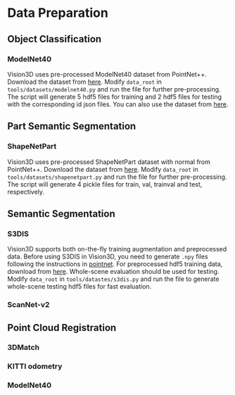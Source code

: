 # Data Preparation

## Object Classification

### ModelNet40

Vision3D uses pre-processed ModelNet40 dataset from PointNet++.
Download the dataset from [here](https://shapenet.cs.stanford.edu/media/modelnet40_normal_resampled.zip).
Modify `data_root` in `tools/datasets/modelnet40.py` and run the file for further pre-processing.
The script will generate 5 hdf5 files for training and 2 hdf5 files for testing with the corresponding id json files.
You can also use the dataset from [here](https://shapenet.cs.stanford.edu/media/modelnet40_ply_hdf5_2048.zip).

## Part Semantic Segmentation

### ShapeNetPart

Vision3D uses pre-processed ShapeNetPart dataset with normal from PointNet++.
Download the dataset from [here](https://shapenet.cs.stanford.edu/media/shapenetcore_partanno_segmentation_benchmark_v0_normal.zip).
Modify `data_root` in `tools/datasets/shapenetpart.py` and run the file for further pre-processing.
The script will generate 4 pickle files for train, val, trainval and test, respectively.

## Semantic Segmentation

### S3DIS

Vision3D supports both on-the-fly training augmentation and preprocessed data.
Before using S3DIS in Vision3D, you need to generate `.npy` files following the instructions in [pointnet](https://github.com/charlesq34/pointnet).
For preprocessed hdf5 training data, download from [here](https://shapenet.cs.stanford.edu/media/indoor3d_sem_seg_hdf5_data.zip).
Whole-scene evaluation should be used for testing.
Modify `data_root` in `tools/datastes/s3dis.py` and run the file to generate whole-scene testing hdf5 files for fast evaluation.

### ScanNet-v2

## Point Cloud Registration

### 3DMatch

### KITTI odometry

### ModelNet40
